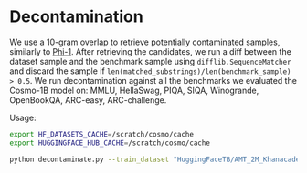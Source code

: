# Decontamination

We use a 10-gram overlap to retrieve potentially contaminated samples, similarly to [Phi-1](https://huggingface.co/papers/2306.11644). 
After retrieving the candidates, we run a diff between the dataset sample and the benchmark sample using `difflib.SequenceMatcher` and discard the sample if `len(matched_substrings)/len(benchmark_sample) > 0.5`. 
We run decontamination against all the benchmarks we evaluated the Cosmo-1B model on: MMLU, HellaSwag, PIQA, SIQA, Winogrande, OpenBookQA, ARC-easy, ARC-challenge. 

Usage:
```bash
export HF_DATASETS_CACHE=/scratch/cosmo/cache
export HUGGINGFACE_HUB_CACHE=/scratch/cosmo/cache

python decontaminate.py --train_dataset "HuggingFaceTB/AMT_2M_Khanacademy_24k" --report_dataset_name "HuggingFaceTB/AMT_2M_Khanacademy_24k_decont_report" --save_decontaminated --decontaminated_dataset_name "HuggingFaceTB/AMT_2M_Khanacademy_24k_decont"
```


